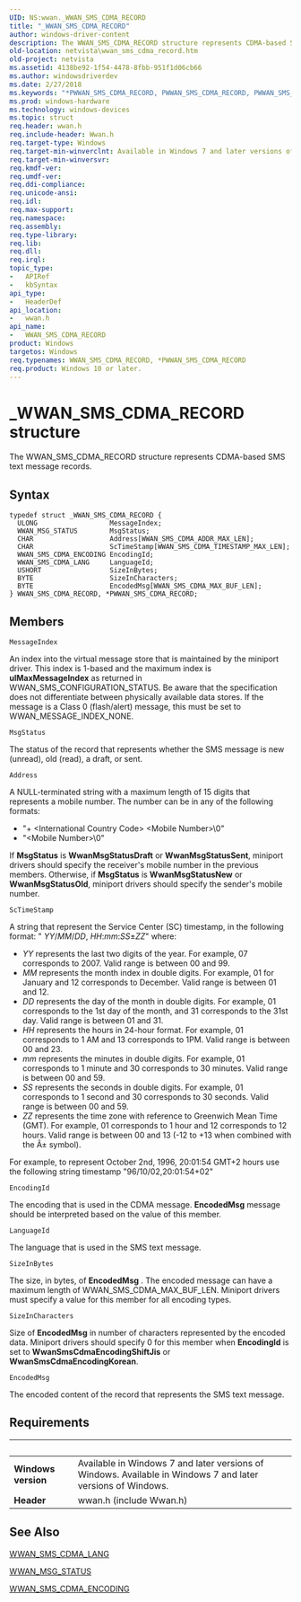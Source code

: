 ```yaml
---
UID: NS:wwan._WWAN_SMS_CDMA_RECORD
title: "_WWAN_SMS_CDMA_RECORD"
author: windows-driver-content
description: The WWAN_SMS_CDMA_RECORD structure represents CDMA-based SMS text message records.
old-location: netvista\wwan_sms_cdma_record.htm
old-project: netvista
ms.assetid: 4138be92-1f54-4478-8fbb-951f1d06cb66
ms.author: windowsdriverdev
ms.date: 2/27/2018
ms.keywords: "*PWWAN_SMS_CDMA_RECORD, PWWAN_SMS_CDMA_RECORD, PWWAN_SMS_CDMA_RECORD structure pointer [Network Drivers Starting with Windows Vista], WWAN_SMS_CDMA_RECORD, WWAN_SMS_CDMA_RECORD structure [Network Drivers Starting with Windows Vista], WwanRef_3356fcf9-99f2-4c07-89d5-fa73019f9a27.xml, _WWAN_SMS_CDMA_RECORD, netvista.wwan_sms_cdma_record, wwan/PWWAN_SMS_CDMA_RECORD, wwan/WWAN_SMS_CDMA_RECORD"
ms.prod: windows-hardware
ms.technology: windows-devices
ms.topic: struct
req.header: wwan.h
req.include-header: Wwan.h
req.target-type: Windows
req.target-min-winverclnt: Available in Windows 7 and later versions of Windows.
req.target-min-winversvr: 
req.kmdf-ver: 
req.umdf-ver: 
req.ddi-compliance: 
req.unicode-ansi: 
req.idl: 
req.max-support: 
req.namespace: 
req.assembly: 
req.type-library: 
req.lib: 
req.dll: 
req.irql: 
topic_type:
-	APIRef
-	kbSyntax
api_type:
-	HeaderDef
api_location:
-	wwan.h
api_name:
-	WWAN_SMS_CDMA_RECORD
product: Windows
targetos: Windows
req.typenames: WWAN_SMS_CDMA_RECORD, *PWWAN_SMS_CDMA_RECORD
req.product: Windows 10 or later.
---
```


# _WWAN_SMS_CDMA_RECORD structure
The WWAN_SMS_CDMA_RECORD structure represents CDMA-based SMS text message records.

## Syntax
````
typedef struct _WWAN_SMS_CDMA_RECORD {
  ULONG                  MessageIndex;
  WWAN_MSG_STATUS        MsgStatus;
  CHAR                   Address[WWAN_SMS_CDMA_ADDR_MAX_LEN];
  CHAR                   ScTimeStamp[WWAN_SMS_CDMA_TIMESTAMP_MAX_LEN];
  WWAN_SMS_CDMA_ENCODING EncodingId;
  WWAN_SMS_CDMA_LANG     LanguageId;
  USHORT                 SizeInBytes;
  BYTE                   SizeInCharacters;
  BYTE                   EncodedMsg[WWAN_SMS_CDMA_MAX_BUF_LEN];
} WWAN_SMS_CDMA_RECORD, *PWWAN_SMS_CDMA_RECORD;
````

## Members


`MessageIndex`

An index into the virtual message store that is maintained by the miniport driver. This index is
     1-based and the maximum index is 
     <b>ulMaxMessageIndex</b> as returned in WWAN_SMS_CONFIGURATION_STATUS. Be aware that the specification
     does not differentiate between physically available data stores. If the message is a Class 0
     (flash/alert) message, this must be set to WWAN_MESSAGE_INDEX_NONE.

`MsgStatus`

The status of the record that represents whether the SMS message is new (unread), old (read), a
     draft, or sent.

`Address`

A NULL-terminated string with a maximum length of 15 digits that represents a mobile number. The
     number can be in any of the following formats:
     

<ul>
<li>
"+ &lt;International Country Code&gt; &lt;Mobile Number&gt;\0"

</li>
<li>
"&lt;Mobile Number&gt;\0"

</li>
</ul>
If 
     <b>MsgStatus</b> is 
     <b>WwanMsgStatusDraft</b> or 
     <b>WwanMsgStatusSent</b>, miniport drivers should specify the receiver's mobile number in the previous
     members. Otherwise, if 
     <b>MsgStatus</b> is 
     <b>WwanMsgStatusNew</b> or 
     <b>WwanMsgStatusOld</b>, miniport drivers should specify the sender's mobile number.

`ScTimeStamp`

A string that represent the Service Center (SC) timestamp, in the following format: "
      <i>YY</i>/<i>MM</i>/<i>DD</i>,
      <i>HH</i>:<i>mm</i>:<i>SS</i>±<i>ZZ</i>" where:

<ul>
<li>
<i>YY</i> represents the last two digits of the year. For example, 07 corresponds to 2007. Valid range
        is between 00 and 99.

</li>
<li>
<i>MM</i> represents the month index in double digits. For example, 01 for January and 12 corresponds
        to December. Valid range is between 01 and 12.

</li>
<li>
<i>DD</i> represents the day of the month in double digits. For example, 01 corresponds to the 1st day
        of the month, and 31 corresponds to the 31st day. Valid range is between 01 and 31.

</li>
<li>
<i>HH</i> represents the hours in 24-hour format. For example, 01 corresponds to 1 AM and 13
        corresponds to 1PM. Valid range is between 00 and 23.

</li>
<li>
<i>mm</i> represents the minutes in double digits. For example, 01 corresponds to 1 minute and 30
        corresponds to 30 minutes. Valid range is between 00 and 59.

</li>
<li>
<i>SS</i> represents the seconds in double digits. For example, 01 corresponds to 1 second and 30
        corresponds to 30 seconds. Valid range is between 00 and 59.

</li>
<li>
<i>ZZ</i> represents the time zone with reference to Greenwich Mean Time (GMT). For example, 01
        corresponds to 1 hour and 12 corresponds to 12 hours. Valid range is between 00 and 13 (-12 to +13
        when combined with the Â± symbol).

</li>
</ul>
For example, to represent October 2nd, 1996, 20:01:54 GMT+2 hours use the following string timestamp
      "96/10/02,20:01:54+02"

`EncodingId`

The encoding that is used in the CDMA message. 
     <b>EncodedMsg</b> message should be interpreted based on the value of this member.

`LanguageId`

The language that is used in the SMS text message.

`SizeInBytes`

The size, in bytes, of 
     <b>EncodedMsg</b> . The encoded message can have a maximum length of WWAN_SMS_CDMA_MAX_BUF_LEN. Miniport
     drivers must specify a value for this member for all encoding types.

`SizeInCharacters`

Size of 
     <b>EncodedMsg</b> in number of characters represented by the encoded data. Miniport drivers should
     specify 0 for this member when 
     <b>EncodingId</b> is set to 
     <b>WwanSmsCdmaEncodingShiftJis</b> or 
     <b>WwanSmsCdmaEncodingKorean</b>.

`EncodedMsg`

The encoded content of the record that represents the SMS text message.


## Requirements
| &nbsp; | &nbsp; |
| ---- |:---- |
| **Windows version** | Available in Windows 7 and later versions of Windows. Available in Windows 7 and later versions of Windows. |
| **Header** | wwan.h (include Wwan.h) |

## See Also

<a href="..\wwan\ne-wwan-_wwan_sms_cdma_lang.md">WWAN_SMS_CDMA_LANG</a>



<a href="..\wwan\ne-wwan-_wwan_msg_status.md">WWAN_MSG_STATUS</a>



<a href="..\wwan\ne-wwan-_wwan_sms_cdma_encoding.md">WWAN_SMS_CDMA_ENCODING</a>